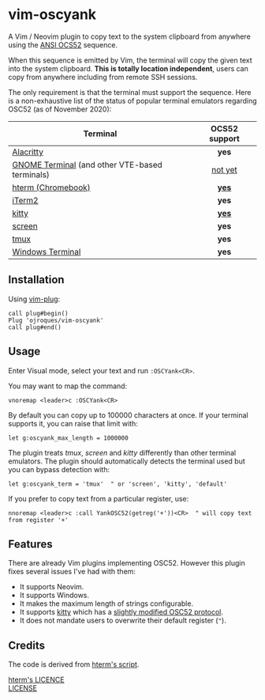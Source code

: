 # vim-oscyank

A Vim / Neovim plugin to copy text to the system clipboard from anywhere using
the [ANSI OCS52](https://invisible-island.net/xterm/ctlseqs/ctlseqs.html#h3-Operating-System-Commands)
sequence.

When this sequence is emitted by Vim, the terminal will copy the given text
into the system clipboard. **This is totally location independent**, users can
copy from anywhere including from remote SSH sessions.

The only requirement is that the terminal must support the sequence. Here is
a non-exhaustive list of the status of popular terminal emulators regarding
OSC52 (as of November 2020):

| Terminal | OCS52 support |
|----------|:-------------:|
| [Alacritty](https://github.com/alacritty/alacritty) | **yes** |
| [GNOME Terminal](https://github.com/GNOME/gnome-terminal) (and other VTE-based terminals) | [not yet](https://bugzilla.gnome.org/show_bug.cgi?id=795774) |
| [hterm (Chromebook)](https://chromium.googlesource.com/apps/libapps/+/master/README.md) | [**yes**](https://chromium.googlesource.com/apps/libapps/+/master/nassh/doc/FAQ.md#Is-OSC-52-aka-clipboard-operations_supported) |
| [iTerm2](https://iterm2.com/) | **yes** |
| [kitty](https://github.com/kovidgoyal/kitty) | [**yes**](https://sw.kovidgoyal.net/kitty/protocol-extensions.html#pasting-to-clipboard) |
| [screen](https://www.gnu.org/software/screen/) | **yes** |
| [tmux](https://github.com/tmux/tmux) | **yes** |
| [Windows Terminal](https://github.com/microsoft/terminal) | **yes** |

## Installation
Using [vim-plug](https://github.com/junegunn/vim-plug):
```vim
call plug#begin()
Plug 'ojroques/vim-oscyank'
call plug#end()
```

## Usage
Enter Visual mode, select your text and run `:OSCYank<CR>`.

You may want to map the command:
```vim
vnoremap <leader>c :OSCYank<CR>
```

By default you can copy up to 100000 characters at once. If your terminal
supports it, you can raise that limit with:
```vim
let g:oscyank_max_length = 1000000
```

The plugin treats *tmux*, *screen* and *kitty* differently than other terminal
emulators. The plugin should automatically detects the terminal used but you
can bypass detection with:
```vim
let g:oscyank_term = 'tmux'  " or 'screen', 'kitty', 'default'
```

If you prefer to copy text from a particular register, use:
```vim
nnoremap <leader>c :call YankOSC52(getreg('+'))<CR>  " will copy text from register '+'
```

## Features
There are already Vim plugins implementing OSC52. However this plugin fixes
several issues I've had with them:
* It supports Neovim.
* It supports Windows.
* It makes the maximum length of strings configurable.
* It supports [kitty](https://github.com/kovidgoyal/kitty) which has a 
  [slightly modified OSC52 protocol](https://sw.kovidgoyal.net/kitty/protocol-extensions.html#pasting-to-clipboard).
* It does not mandate users to overwrite their default register (`"`).

## Credits
The code is derived from
[hterm's script](https://github.com/chromium/hterm/blob/master/etc/osc52.vim).

[hterm's LICENCE](https://github.com/chromium/hterm/blob/master/LICENSE)<br/>
[LICENSE](LICENSE)
